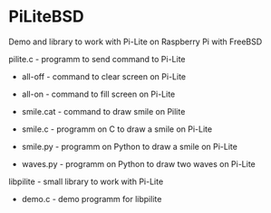 # PiLiteBSD
Demo and library to work with Pi-Lite on Raspberry Pi with FreeBSD

pilite.c - programm to send command to Pi-Lite
* all-off - command to clear screen on Pi-Lite
* all-on - command to fill screen on Pi-Lite
* smile.cat - command to draw smile on Pilite

* smile.c - programm on C to draw a smile on Pi-Lite
* smile.py - programm on Python to draw a smile on Pi-Lite
* waves.py - programm on Python to draw two waves on Pi-Lite

libpilite - small library to work with Pi-Lite
* demo.c - demo programm for libpilite
